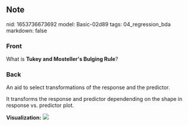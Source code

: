 ## Note
nid: 1653736673692
model: Basic-02d89
tags: 04_regression_bda
markdown: false

### Front
What is <b>Tukey and Mosteller's Bulging Rule</b>?

### Back
An aid to select transformations of the response and the predictor.

It transforms the response and predictor dependending on the shape in response vs. predictor plot.

<b>Visualization:</b>
<img src="paste-a5b779aee319f6858ced6057f3a42434d3574d17.jpg">
